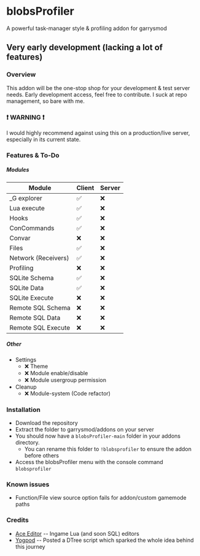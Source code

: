 # blobsProfiler
A powerful task-manager style &amp; profiling addon for garrysmod

## Very early development (lacking a lot of features)

### Overview
This addon will be the one-stop shop for your development & test server needs.
Early development access, feel free to contribute.
I suck at repo management, so bare with me.

### :exclamation: WARNING :exclamation:
I would highly recommend against using this on a production/live server, especially in its current state.

### Features & To-Do
##### Modules
| Module | Client | Server  |
| ------------ | ------------ | ------------ |
| _G explorer | :white_check_mark: | :x: |
| Lua execute | :white_check_mark: | :x: |
| Hooks | :white_check_mark: | :x: |
| ConCommands  | :white_check_mark: | :x: |
| Convar | :x: | :x: |
| Files | :white_check_mark: | :x: |
|  Network (Receivers)  | :white_check_mark: | :x: |
| Profiling | :x: | :x: |
| SQLite Schema | :white_check_mark: | :x: |
| SQLite Data | :white_check_mark: | :x: |
| SQLite Execute | :x: | :x: |
| Remote SQL Schema | :x: | :x: |
| Remote SQL Data | :x: | :x: |
| Remote SQL Execute | :x: | :x: |

##### Other
- Settings
  - :x: Theme
  - :x: Module enable/disable
  - :x: Module usergroup permission
- Cleanup
  - :x: Module-system (Code refactor)

### Installation
- Download the repository
- Extract the folder to garrysmod/addons on your server
- You should now have a `blobsProfiler-main` folder in your addons directory.
  - You can rename this folder to `!blobsprofiler` to ensure the addon before others
- Access the blobsProfiler menu with the console command `blobsprofiler`
  
### Known issues
- Function/File view source option fails for addon/custom gamemode paths

### Credits
- [Ace Editor](https://ace.c9.io/ "Ace Editor")
-- Ingame Lua (and soon SQL) editors
- [Yogpod](https://github.com/Yogpod "Yogpod")
-- Posted a DTree script which sparked the whole idea behind this journey
